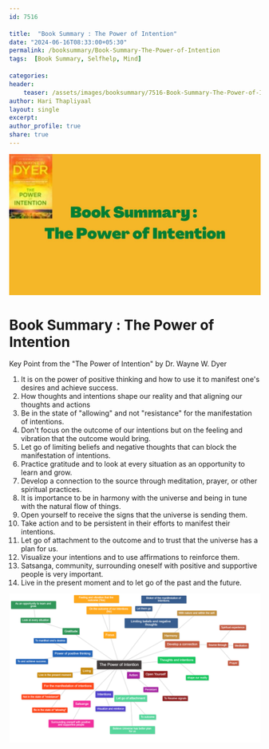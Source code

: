 ```yaml
---    
id: 7516    
  
title:  "Book Summary : The Power of Intention"      
date: "2024-06-16T08:33:00+05:30"    
permalink: /booksummary/Book-Summary-The-Power-of-Intention     
tags:  [Book Summary, Selfhelp, Mind]     
    
categories:    
header:    
    teaser: /assets/images/booksummary/7516-Book-Summary-The-Power-of-Intention.jpg    
author: Hari Thapliyaal    
layout: single    
excerpt:    
author_profile: true    
share: true    
---    
```

    
![Book Summary : The Power of Intention](/assets/images/booksummary/7516-Book-Summary-The-Power-of-Intention.jpg)         
    
# Book Summary : The Power of Intention   
   
Key Point from the "The Power of Intention" by Dr. Wayne W. Dyer   

1. It is on the power of positive thinking and how to use it to manifest one's desires and achieve success.
2. How thoughts and intentions shape our reality and that aligning our thoughts and actions
3. Be in the state of "allowing" and not "resistance" for the manifestation of intentions.
4. Don't focus on the outcome of our intentions but on the feeling and vibration that the outcome would bring.
5. Let go of limiting beliefs and negative thoughts that can block the manifestation of intentions.
6. Practice gratitude and to look at every situation as an opportunity to learn and grow.
7. Develop a connection to the source through meditation, prayer, or other spiritual practices.
8. It is importance to be in harmony with the universe and being in tune with the natural flow of things.
9. Open yourself to receive the signs that the universe is sending them.
10. Take action and to be persistent in their efforts to manifest their intentions.
11. Let go of attachment to the outcome and to trust that the universe has a plan for us.
12. Visualize your intentions and to use affirmations to reinforce them.
13. Satsanga, community, surrounding oneself with positive and supportive people is very important.
14. Live in the present moment and to let go of the past and the future.


![Mind Map : The Power of Intention](/assets/images/booksummary/7502-The-Power-of-Intension.png)

